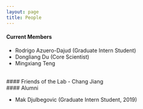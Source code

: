 ```yaml
---
layout: page
title: People
---
```


#### Current Members

- Rodrigo Azuero-Dajud (Graduate Intern Student)
- Dongliang Du (Core Scientist)
- Mingxiang Teng

<br>
#### Friends of the Lab
- Chang Jiang

<br>
#### Alumni

- Mak Djulbegovic (Graduate Intern Student, 2019)
